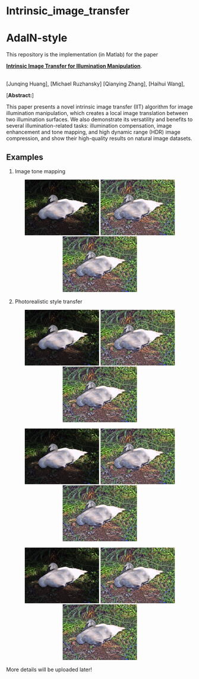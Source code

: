 # Intrinsic_image_transfer

# AdaIN-style
This repository is the implementation  (in Matlab) for the paper

[**Intrinsic Image Transfer for Illumination Manipulation**](https://arxiv.org/abs/2107.00704).

<br>
[Junqing Huang],
[Michael Ruzhansky]
[Qianying Zhang],
[Haihui Wang],
<br>


[**Abstract:**]

This paper presents a novel intrinsic image transfer (IIT) algorithm for image illumination manipulation, which creates a local image translation between two illumination surfaces. We also demonstrate its versatility and benefits to several illumination-related tasks: illumination compensation, image enhancement and tone mapping, and high dynamic range (HDR) image compression, and show their high-quality results on natural image datasets.
  


## Examples
1. Image tone mapping
<p align='center'>
  <img src='swan_src.png' width="200px">
  <img src='swan_clahe.png' width="200px">
  <img src='swan_clahe.png' width="200px">
</p>

2. Photorealistic style transfer
<p align='center'>
  <img src='swan_src.png' width="200px">
  <img src='swan_clahe.png' width="200px">
  <img src='swan_clahe.png' width="200px">
</p>

<p align='center'>
  <img src='swan_src.png' width="200px">
  <img src='swan_clahe.png' width="200px">
  <img src='swan_clahe.png' width="200px">
</p>

<p align='center'>
  <img src='swan_src.png' width="200px">
  <img src='swan_clahe.png' width="200px">
  <img src='swan_clahe.png' width="200px">
</p>


More details will be uploaded later!
